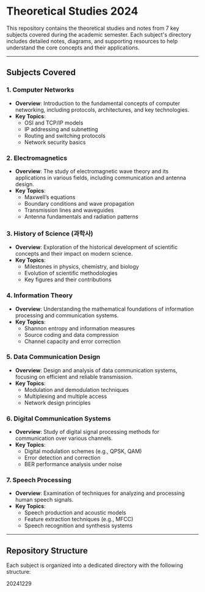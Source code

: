 # Theoretical Studies 2024

This repository contains the theoretical studies and notes from 7 key subjects covered during the academic semester. Each subject's directory includes detailed notes, diagrams, and supporting resources to help understand the core concepts and their applications.

---

## Subjects Covered

### 1. Computer Networks
- **Overview**: Introduction to the fundamental concepts of computer networking, including protocols, architectures, and key technologies.
- **Key Topics**:
  - OSI and TCP/IP models
  - IP addressing and subnetting
  - Routing and switching protocols
  - Network security basics

### 2. Electromagnetics
- **Overview**: The study of electromagnetic wave theory and its applications in various fields, including communication and antenna design.
- **Key Topics**:
  - Maxwell’s equations
  - Boundary conditions and wave propagation
  - Transmission lines and waveguides
  - Antenna fundamentals and radiation patterns

### 3. History of Science (과학사)
- **Overview**: Exploration of the historical development of scientific concepts and their impact on modern science.
- **Key Topics**:
  - Milestones in physics, chemistry, and biology
  - Evolution of scientific methodologies
  - Key figures and their contributions

### 4. Information Theory
- **Overview**: Understanding the mathematical foundations of information processing and communication systems.
- **Key Topics**:
  - Shannon entropy and information measures
  - Source coding and data compression
  - Channel capacity and error correction

### 5. Data Communication Design
- **Overview**: Design and analysis of data communication systems, focusing on efficient and reliable transmission.
- **Key Topics**:
  - Modulation and demodulation techniques
  - Multiplexing and multiple access
  - Network design principles

### 6. Digital Communication Systems
- **Overview**: Study of digital signal processing methods for communication over various channels.
- **Key Topics**:
  - Digital modulation schemes (e.g., QPSK, QAM)
  - Error detection and correction
  - BER performance analysis under noise

### 7. Speech Processing
- **Overview**: Examination of techniques for analyzing and processing human speech signals.
- **Key Topics**:
  - Speech production and acoustic models
  - Feature extraction techniques (e.g., MFCC)
  - Speech recognition and synthesis systems

---

## Repository Structure

Each subject is organized into a dedicated directory with the following structure:

20241229